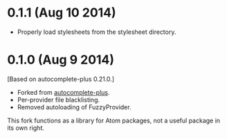 0.1.1 (Aug 10 2014)
===================

* Properly load stylesheets from the stylesheet directory.

0.1.0 (Aug 9 2014)
===================
[Based on autocomplete-plus 0.21.0.]

* Forked from [autocomplete-plus](https://github.com/saschagehlich/autocomplete-plus).
* Per-provider file blacklisting.
* Removed autoloading of FuzzyProvider.

This fork functions as a library for Atom packages, not a useful package in its
own right.
